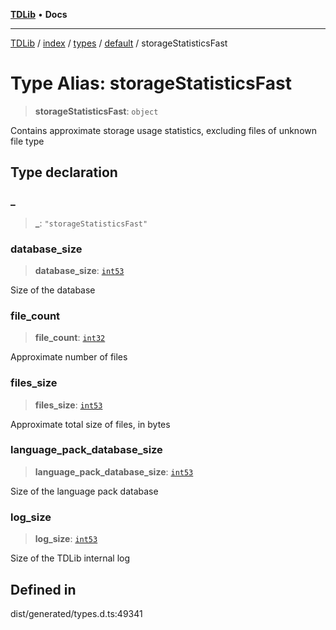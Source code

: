 [**TDLib**](../../../../../../README.md) • **Docs**

***

[TDLib](../../../../../../modules.md) / [index](../../../../../README.md) / [types](../../../README.md) / [default](../README.md) / storageStatisticsFast

# Type Alias: storageStatisticsFast

> **storageStatisticsFast**: `object`

Contains approximate storage usage statistics, excluding files of unknown file type

## Type declaration

### \_

> **\_**: `"storageStatisticsFast"`

### database\_size

> **database\_size**: [`int53`](int53-1.md)

Size of the database

### file\_count

> **file\_count**: [`int32`](int32-1.md)

Approximate number of files

### files\_size

> **files\_size**: [`int53`](int53-1.md)

Approximate total size of files, in bytes

### language\_pack\_database\_size

> **language\_pack\_database\_size**: [`int53`](int53-1.md)

Size of the language pack database

### log\_size

> **log\_size**: [`int53`](int53-1.md)

Size of the TDLib internal log

## Defined in

dist/generated/types.d.ts:49341
